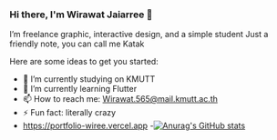 ### Hi there, I'm Wirawat Jaiarree 👋
I’m freelance graphic, interactive design, and a simple student
Just a friendly note, you can call me Katak

Here are some ideas to get you started:

- 🔭 I’m currently studying on KMUTT
- 🌱 I’m currently learning Flutter
- 📫 How to reach me: Wirawat.565@mail.kmutt.ac.th
- ⚡ Fun fact: literally crazy
- https://portfolio-wiree.vercel.app
-[![Anurag's GitHub stats](https://github-readme-stats.vercel.app/api?username=Wiree65&show_icons=true&theme=jolly)]()
